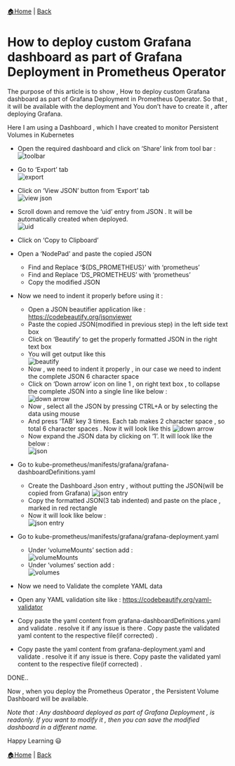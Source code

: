 [:house:Home](https://github.com/debbiswal/Articles) | [Back](https://github.com/debbiswal/Articles/blob/master/README.md#prometheus-operator)

# How to deploy custom Grafana dashboard as part of Grafana Deployment in Prometheus Operator

The purpose of this article is to show , How to deploy custom Grafana dashboard as part of Grafana Deployment in Prometheus Operator.
So that , it will be available with the deployment and  You don’t have to create it  , after deploying Grafana.  

Here I am using a Dashboard , which I have created to monitor Persistent Volumes in Kubernetes  

* Open the required dashboard and click on ‘Share’ link from tool bar :  
![toolbar](images/img1.png)  

* Go to ‘Export’ tab  
![export](images/img2.png)  

* Click on ‘View JSON’ button from ‘Export’ tab  
![view json](images/img3.png)   

* Scroll down and remove the ‘uid’ entry from JSON . It will be automatically created when deployed.  
![uid](images/img4.png)  

* Click on ‘Copy to Clipboard’
* Open a ‘NodePad’ and paste the copied JSON
  * Find and Replace ‘${DS_PROMETHEUS}’ with ‘prometheus’
  * Find and Replace ‘DS_PROMETHEUS’ with ‘prometheus’
  * Copy the modified JSON
* Now we need to indent it properly before using it :
  * Open  a JSON beautifier application like : https://codebeautify.org/jsonviewer
  * Paste the copied JSON(modified in previous step) in the left side text box
  * Click on ‘Beautify’ to get the properly formatted JSON in the right text box
  * You will get output like this   
  ![beautify](images/img5.png)  
  * Now , we need to indent it properly , in our case we need to indent the complete JSON 6 character space
  * Click on ‘Down arrow’ icon on line 1 , on right text box , to collapse the complete JSON into a single line like below :  
   ![down arrow](images/img6.png)  
  * Now , select all the JSON by pressing CTRL+A or by selecting the data using mouse
  * And press ‘TAB’ key 3 times. Each tab makes 2 character space , so total 6 character spaces . Now it will look like this 
   ![down arrow](images/img7.png)  
  * Now expand the JSON data by clicking on ‘1’. It will look like the below :  
   ![json](images/img8.png)  
   
* Go to kube-prometheus/manifests/grafana/grafana-dashboardDefinitions.yaml
  * Create the Dashboard Json entry , without putting the JSON(will be copied from Grafana)
    ![json entry](images/img9.png)
  * Copy the formatted JSON(3 tab indented) and paste on the place  , marked in red rectangle
  * Now it will look like below :  
   ![json entry](images/img10.png)  
   
* Go to kube-prometheus/manifests/grafana/grafana-deployment.yaml
  * Under ‘volumeMounts’ section add :  
   ![volumeMounts](images/img11.png)  
  * Under ‘volumes’ section add :  
  ![volumes](images/img12.png)  
  
* Now we need to Validate the complete YAML data
* Open any YAML validation site  like : https://codebeautify.org/yaml-validator
* Copy paste the yaml content from  grafana-dashboardDefinitions.yaml and validate . resolve it if any issue is there . Copy paste the validated yaml content to the respective file(if corrected) .
* Copy paste the yaml content from grafana-deployment.yaml and validate . resolve it if any issue is there. Copy paste the validated yaml content to the respective file(if corrected) .

DONE..  

Now , when you deploy  the Prometheus Operator , the Persistent Volume Dashboard will be available.  

*Note that : Any dashboard deployed as part of Grafana Deployment , is readonly. If you want to modify it , then you can save the modified  dashboard in a different name.*  


Happy Learning :smiley:  

[:house:Home](https://github.com/debbiswal/Articles) | [Back](https://github.com/debbiswal/Articles/blob/master/README.md#prometheus-operator)
